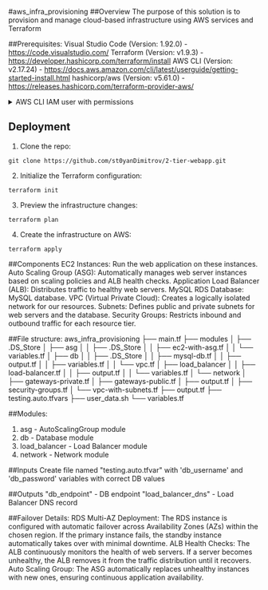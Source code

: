 #aws_infra_provisioning
##Overview
The purpose of this solution is to provision and manage cloud-based infrastructure using AWS services and Terraform

##Prerequisites:
Visual Studio Code (Version: 1.92.0) - https://code.visualstudio.com/
Terraform (Version: v1.9.3) - https://developer.hashicorp.com/terraform/install
AWS CLI (Version: v2.17.24) - https://docs.aws.amazon.com/cli/latest/userguide/getting-started-install.html
hashicorp/aws (Version: v5.61.0) - https://releases.hashicorp.com/terraform-provider-aws/
<details> 
 <summary>
  AWS CLI IAM user with permissions
 </summary>  
 
```json
{
	"Version": "2012-10-17",
	"Statement": [
		{
			"Effect": "Allow",
			"Action": [
				"autoscaling:DescribeAutoScalingGroups",
				"autoscaling:DescribeScalingActivities",
				"ec2:CreateTags",
				"ec2:DescribeAddresses",
				"ec2:DescribeInternetGateways",
				"ec2:DescribeLaunchTemplateVersions",
				"ec2:DescribeLaunchTemplates",
				"ec2:DescribeNatGateways",
				"ec2:DescribeNetworkAcls",
				"ec2:DescribeNetworkInterfaces",
				"ec2:DescribeRouteTables",
				"ec2:DescribeSecurityGroups",
				"ec2:DescribeSubnets",
				"ec2:DescribeVpcClassicLink",
				"ec2:DescribeVpcClassicLinkDnsSupport",
				"ec2:DescribeVpcs",
				"ec2:DisassociateAddress",
				"ec2:DisassociateRouteTable",
				"ec2:ReleaseAddress",
				"elasticloadbalancing:CreateListener",
				"elasticloadbalancing:CreateLoadBalancer",
				"elasticloadbalancing:DescribeListeners",
				"elasticloadbalancing:DescribeLoadBalancerAttributes",
				"elasticloadbalancing:DescribeLoadBalancers",
				"elasticloadbalancing:DescribeTags",
				"elasticloadbalancing:DescribeTargetGroupAttributes",
				"elasticloadbalancing:DescribeTargetGroups",
				"elasticloadbalancing:SetSecurityGroups",
				"rds:AddTagsToResource",
				"rds:ListTagsForResource",
				"sts:GetCallerIdentity"
			],
			"Resource": "*"
		},
		{
			"Effect": "Allow",
			"Action": [
				"autoscaling:AttachLoadBalancerTargetGroups",
				"autoscaling:CreateAutoScalingGroup",
				"autoscaling:DeleteAutoScalingGroup",
				"autoscaling:DetachLoadBalancerTargetGroups",
				"autoscaling:SetInstanceProtection",
				"autoscaling:UpdateAutoScalingGroup"
			],
			"Resource": "*"
		},
		{
			"Effect": "Allow",
			"Action": "ec2:AllocateAddress",
			"Resource": "*"
		},
		{
			"Effect": "Allow",
			"Action": [
				"ec2:DetachNetworkInterface",
				"ec2:RunInstances"
			],
			"Resource": "*"
		},
		{
			"Effect": "Allow",
			"Action": [
				"ec2:AttachInternetGateway",
				"ec2:CreateInternetGateway",
				"ec2:DeleteInternetGateway",
				"ec2:DetachInternetGateway"
			],
			"Resource": "*"
		},
		{
			"Effect": "Allow",
			"Action": [
				"ec2:CreateLaunchTemplate",
				"ec2:DeleteLaunchTemplate"
			],
			"Resource": "*"
		},
		{
			"Effect": "Allow",
			"Action": [
				"ec2:CreateNatGateway",
				"ec2:DeleteNatGateway"
			],
			"Resource": "*"
		},
		{
			"Effect": "Allow",
			"Action": [
				"ec2:DetachNetworkInterface",
				"ec2:RunInstances"
			],
			"Resource": "*"
		},
		{
			"Effect": "Allow",
			"Action": [
				"ec2:AssociateRouteTable",
				"ec2:CreateRoute",
				"ec2:CreateRouteTable",
				"ec2:DeleteRouteTable"
			],
			"Resource": "*"
		},
		{
			"Effect": "Allow",
			"Action": [
				"ec2:AuthorizeSecurityGroupEgress",
				"ec2:AuthorizeSecurityGroupIngress",
				"ec2:CreateSecurityGroup",
				"ec2:DeleteSecurityGroup",
				"ec2:RevokeSecurityGroupEgress",
				"ec2:RunInstances"
			],
			"Resource": "*"
		},
		{
			"Effect": "Allow",
			"Action": [
				"ec2:CreateNatGateway",
				"ec2:CreateSubnet",
				"ec2:DeleteSubnet",
				"ec2:ModifySubnetAttribute",
				"ec2:RunInstances"
			],
			"Resource": "*"
		},
		{
			"Effect": "Allow",
			"Action": [
				"ec2:AttachInternetGateway",
				"ec2:CreateRouteTable",
				"ec2:CreateSubnet",
				"ec2:CreateVpc",
				"ec2:DeleteVpc",
				"ec2:DescribeVpcAttribute",
				"ec2:DetachInternetGateway",
				"ec2:ModifyVpcAttribute"
			],
			"Resource": "*"
		},
		{
			"Effect": "Allow",
			"Action": "ec2:RunInstances",
			"Resource": "*"
		},
		{
			"Effect": "Allow",
			"Action": "elasticloadbalancing:DeleteListener",
			"Resource": "*"
		},
		{
			"Effect": "Allow",
			"Action": "elasticloadbalancing:DeleteListener",
			"Resource": "*"
		},
		{
			"Effect": "Allow",
			"Action": [
				"elasticloadbalancing:AddTags",
				"elasticloadbalancing:DeleteLoadBalancer",
				"elasticloadbalancing:ModifyLoadBalancerAttributes"
			],
			"Resource": "*"
		},
		{
			"Effect": "Allow",
			"Action": [
				"elasticloadbalancing:CreateTargetGroup",
				"elasticloadbalancing:DeleteTargetGroup",
				"elasticloadbalancing:ModifyTargetGroupAttributes"
			],
			"Resource": "*"
		},
		{
			"Effect": "Allow",
			"Action": "iam:CreateServiceLinkedRole",
			"Resource": "*"
		},
		{
			"Effect": "Allow",
			"Action": [
				"kms:CreateGrant",
				"kms:Decrypt",
				"kms:DescribeKey",
				"kms:GenerateDataKey"
			],
			"Resource": "*"
		},
		{
			"Effect": "Allow",
			"Action": [
				"rds:CreateDBInstance",
				"rds:CreateTenantDatabase",
				"rds:DeleteDBInstance",
				"rds:DeleteTenantDatabase",
				"rds:DescribeDBInstances"
			],
			"Resource": "*"
		},
		{
			"Effect": "Allow",
			"Action": [
				"rds:CreateDBSubnetGroup",
				"rds:DeleteDBSubnetGroup",
				"rds:DescribeDBSubnetGroups"
			],
			"Resource": "*"
		},
		{
			"Effect": "Allow",
			"Action": [
				"rds:CreateTenantDatabase",
				"rds:DeleteTenantDatabase"
			],
			"Resource": "*"
		},
		{
			"Effect": "Allow",
			"Action": [
				"secretsmanager:CreateSecret",
				"secretsmanager:TagResource"
			],
			"Resource": "*"
		},
		{
			"Effect": "Allow",
			"Action": "ssm:GetParameters",
			"Resource": "*"
		}
	]
}
```

 
</details>

## Deployment
1. Clone the repo:
```
git clone https://github.com/st0yanDimitrov/2-tier-webapp.git
```
2. Initialize the Terraform configuration:
```
terraform init
```
3. Preview the infrastructure changes:
```
terraform plan
```
4. Create the infrastructure on AWS:
```
terraform apply
```




##Components
EC2 Instances: Run the web application on these instances.
Auto Scaling Group (ASG): Automatically manages web server instances based on scaling policies and ALB health checks.
Application Load Balancer (ALB): Distributes traffic to healthy web servers.
MySQL RDS Database:  MySQL database.
VPC (Virtual Private Cloud): Creates a logically isolated network for our resources.
Subnets: Defines public and private subnets for web servers and the database.
Security Groups: Restricts inbound and outbound traffic for each resource tier.


##File structure:
aws_infra_provisioning
├── main.tf
├── modules
│   ├── .DS_Store
│   ├── asg
│   │   ├── .DS_Store
│   │   ├── ec2-with-asg.tf
│   │   └── variables.tf
│   ├── db
│   │   ├── .DS_Store
│   │   ├── mysql-db.tf
│   │   ├── output.tf
│   │   ├── variables.tf
│   │   └── vpc.tf
│   ├── load_balancer
│   │   ├── load-balancer.tf
│   │   ├── output.tf
│   │   └── variables.tf
│   └── network
│       ├── gateways-private.tf
│       ├── gateways-public.tf
│       ├── output.tf
│       ├── security-groups.tf
│       └── vpc-with-subnets.tf
├── output.tf
├── testing.auto.tfvars
├── user_data.sh
└── variables.tf


##Modules:
1. asg - AutoScalingGroup module
2. db - Database module
3. load_balancer - Load Balancer module
4. network - Network module

##Inputs
Create file named "testing.auto.tfvar" with 'db_username' and 'db_password' variables with correct DB values

##Outputs
"db_endpoint" - DB endpoint
"load_balancer_dns" - Load Balancer DNS record

##Failover Details:
RDS Multi-AZ Deployment: The RDS instance is configured with automatic failover across Availability Zones (AZs) within the chosen region. If the primary instance fails, the standby instance automatically takes over with minimal downtime.
ALB Health Checks: The ALB continuously monitors the health of web servers. If a server becomes unhealthy, the ALB removes it from the traffic distribution until it recovers.
Auto Scaling Group: The ASG automatically replaces unhealthy instances with new ones, ensuring continuous application availability.


